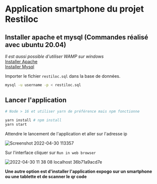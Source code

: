 # Application smartphone du projet Restiloc

## Installer apache et mysql (Commandes réalisé avec ubuntu 20.04)
*Il est aussi possible d'utiliser WAMP sur windows*  
[Installer Apache](https://www.digitalocean.com/community/tutorials/how-to-install-the-apache-web-server-on-ubuntu-20-04)  
[Installer Mysql](https://www.digitalocean.com/community/tutorials/how-to-install-mysql-on-ubuntu-20-04)  

Importer le fichier `restiloc.sql` dans la base de données.  

```bash
mysql -u username -p < restiloc.sql
```

## Lancer l'application

```bash
# Node > 16 et utiliser yarn de préférence mais npm fonctionne

yarn install # npm install
yarn start
```

Attendre le lancement de l'application et aller sur l'adresse ip

![Screenshot 2022-04-30 113357](https://user-images.githubusercontent.com/46336904/166100266-3d1cd83f-3f83-40b6-9b83-e05ab5bdf89f.png)

Sur l'interface cliquer sur `Run in web browser`

![2022-04-30 11 38 08 localhost 36b71a9acd7e](https://user-images.githubusercontent.com/46336904/166100345-cd9f623c-ba9e-4277-8032-3c341b791579.png)

**Une autre option est d'installer l'application expogo sur un smartphone ou une tablette et de scanner le qr code**
